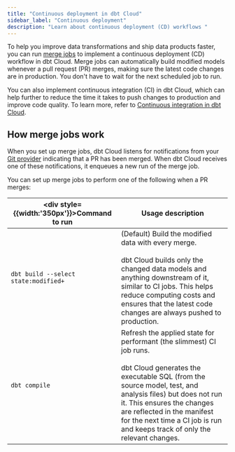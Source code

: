 ```yaml
---
title: "Continuous deployment in dbt Cloud"
sidebar_label: "Continuous deployment"
description: "Learn about continuous deployment (CD) workflows "
---
```


To help you improve data transformations and ship data products faster, you can run [merge jobs](/docs/deploy/merge-jobs) to implement a continuous deployment (CD) workflow in dbt Cloud. Merge jobs can automatically build modified models whenever a pull request (PR) merges, making sure the latest code changes are in production. You don't have to wait for the next scheduled job to run. 

You can also implement continuous integration (CI) in dbt Cloud, which can help further to reduce the time it takes to push changes to production and improve code quality. To learn more, refer to [Continuous integration in dbt Cloud](/docs/deploy/continuous-integration). 

## How merge jobs work

When you set up merge jobs, dbt Cloud listens for notifications from your [Git provider](/docs/cloud/git/git-configuration-in-dbt-cloud) indicating that a PR has been merged. When dbt Cloud receives one of these notifications, it enqueues a new run of the merge job.

You can set up merge jobs to perform one of the following when a PR merges:

| <div style={{width:'350px'}}>Command to run</div> | Usage description |
| -------- | ----------------- | 
| `dbt build --select state:modified+` | (Default) Build the modified data with every merge. <br /><br />dbt Cloud builds only the changed data models and anything downstream of it, similar to CI jobs. This helps reduce computing costs and ensures that the latest code changes are always pushed to production.  |
| `dbt compile` | Refresh the applied state for performant (the slimmest) CI job runs. <br /><br />dbt Cloud generates the executable SQL (from the source model, test, and analysis files) but does not run it. This ensures the changes are reflected in the manifest for the next time a CI job is run and keeps track of only the relevant changes. | 
